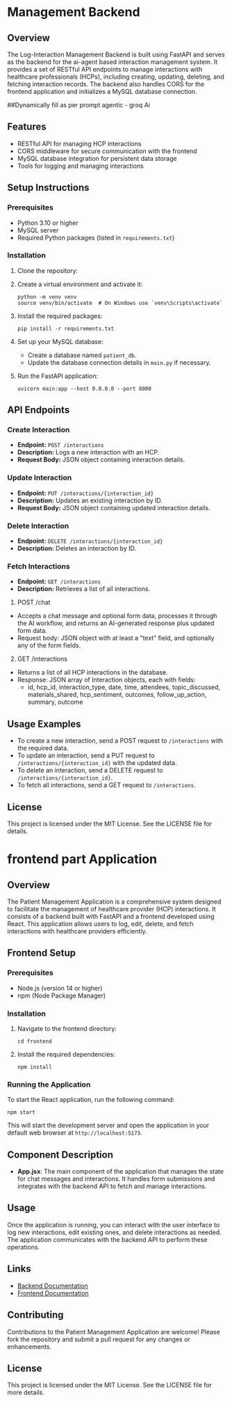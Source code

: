 # Management Backend 

## Overview
The Log-Interaction Management Backend is built using FastAPI and serves as the backend for the ai-agent based interaction management system. It provides a set of RESTful API endpoints to manage interactions with healthcare professionals (HCPs), including creating, updating, deleting, and fetching interaction records. The backend also handles CORS for the frontend application and initializes a MySQL database connection.

##Dynamically fill as per prompt agentic - groq Ai

## Features
- RESTful API for managing HCP interactions
- CORS middleware for secure communication with the frontend
- MySQL database integration for persistent data storage
- Tools for logging and managing interactions

## Setup Instructions

### Prerequisites
- Python 3.10 or higher
- MySQL server
- Required Python packages (listed in `requirements.txt`)

### Installation
1. Clone the repository:
 

2. Create a virtual environment and activate it:
   ```
   python -m venv venv
   source venv/bin/activate  # On Windows use `venv\Scripts\activate`
   ```

3. Install the required packages:
   ```
   pip install -r requirements.txt
   ```

4. Set up your MySQL database:
   - Create a database named `patient_db`.
   - Update the database connection details in `main.py` if necessary.

5. Run the FastAPI application:
   ```
   uvicorn main:app --host 0.0.0.0 --port 8000
   ```

## API Endpoints

### Create Interaction
- **Endpoint:** `POST /interactions`
- **Description:** Logs a new interaction with an HCP.
- **Request Body:** JSON object containing interaction details.

### Update Interaction
- **Endpoint:** `PUT /interactions/{interaction_id}`
- **Description:** Updates an existing interaction by ID.
- **Request Body:** JSON object containing updated interaction details.

### Delete Interaction
- **Endpoint:** `DELETE /interactions/{interaction_id}`
- **Description:** Deletes an interaction by ID.

### Fetch Interactions
- **Endpoint:** `GET /interactions`
- **Description:** Retrieves a list of all interactions.


1. POST /chat

- Accepts a chat message and optional form data, processes it through the AI workflow, and returns an AI-generated response plus updated form data.
- Request body: JSON object with at least a "text" field, and optionally any of the form fields.


2. GET /interactions

- Returns a list of all HCP interactions in the database.
- Response: JSON array of Interaction objects, each with fields:
  - id, hcp_id, interaction_type, date, time, attendees, topic_discussed,
    materials_shared, hcp_sentiment, outcomes, follow_up_action, summary, outcome



## Usage Examples
- To create a new interaction, send a POST request to `/interactions` with the required data.
- To update an interaction, send a PUT request to `/interactions/{interaction_id}` with the updated data.
- To delete an interaction, send a DELETE request to `/interactions/{interaction_id}`.
- To fetch all interactions, send a GET request to `/interactions`.

## License
This project is licensed under the MIT License. See the LICENSE file for details.









# frontend part Application

## Overview
The Patient Management Application is a comprehensive system designed to facilitate the management of healthcare provider (HCP) interactions. It consists of a backend built with FastAPI and a frontend developed using React. This application allows users to log, edit, delete, and fetch interactions with healthcare providers efficiently.

## Frontend Setup

### Prerequisites
- Node.js (version 14 or higher)
- npm (Node Package Manager)

### Installation
1. Navigate to the frontend directory:
   ```
   cd frontend
   ```

2. Install the required dependencies:
   ```
   npm install
   ```

### Running the Application
To start the React application, run the following command:
```
npm start
```
This will start the development server and open the application in your default web browser at `http://localhost:5173`.

## Component Description
- **App.jsx**: The main component of the application that manages the state for chat messages and interactions. It handles form submissions and integrates with the backend API to fetch and manage interactions.

## Usage
Once the application is running, you can interact with the user interface to log new interactions, edit existing ones, and delete interactions as needed. The application communicates with the backend API to perform these operations.

## Links
- [Backend Documentation](../backend/README.md)
- [Frontend Documentation](./README.md)

## Contributing
Contributions to the Patient Management Application are welcome! Please fork the repository and submit a pull request for any changes or enhancements.

## License
This project is licensed under the MIT License. See the LICENSE file for more details.

